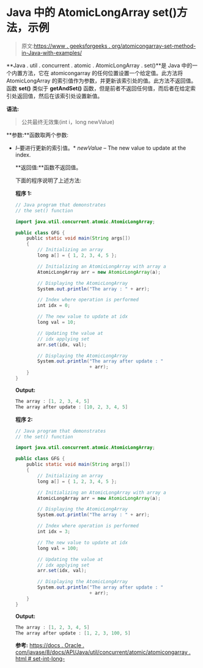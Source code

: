 # Java 中的 AtomicLongArray set()方法，示例

> 原文:[https://www . geeksforgeeks . org/atomicongarray-set-method-in-Java-with-examples/](https://www.geeksforgeeks.org/atomiclongarray-set-method-in-java-with-examples/)

**Java . util . concurrent . atomic . AtomicLongArray . set()**是 Java 中的一个内置方法，它在 atomicongarray 的任何位置设置一个给定值。此方法将 AtomicLongArray 的索引值作为参数，并更新该索引处的值。此方法不返回值。函数 **set()** 类似于 **getAndSet()** 函数，但是前者不返回任何值，而后者在给定索引处返回值，然后在该索引处设置新值。

**语法:**

> 公共最终无效集(int i，long newValue)

**参数:**函数取两个参数:

*   *I*–要进行更新的索引值。*   *newValue* – The new value to update at the index.

    **返回值:**函数不返回值。

    下面的程序说明了上述方法:

    **程序 1:**

    ```java
    // Java program that demonstrates
    // the set() function

    import java.util.concurrent.atomic.AtomicLongArray;

    public class GFG {
        public static void main(String args[])
        {
            // Initializing an array
            long a[] = { 1, 2, 3, 4, 5 };

            // Initializing an AtomicLongArray with array a
            AtomicLongArray arr = new AtomicLongArray(a);

            // Displaying the AtomicLongArray
            System.out.println("The array : " + arr);

            // Index where operation is performed
            int idx = 0;

            // The new value to update at idx
            long val = 10;

            // Updating the value at
            // idx applying set
            arr.set(idx, val);

            // Displaying the AtomicLongArray
            System.out.println("The array after update : "
                               + arr);
        }
    }
    ```

    **Output:**

    ```java
    The array : [1, 2, 3, 4, 5]
    The array after update : [10, 2, 3, 4, 5]

    ```

    **程序 2:**

    ```java
    // Java program that demonstrates
    // the set() function

    import java.util.concurrent.atomic.AtomicLongArray;

    public class GFG {
        public static void main(String args[])
        {
            // Initializing an array
            long a[] = { 1, 2, 3, 4, 5 };

            // Initializing an AtomicLongArray with array a
            AtomicLongArray arr = new AtomicLongArray(a);

            // Displaying the AtomicLongArray
            System.out.println("The array : " + arr);

            // Index where operation is performed
            int idx = 3;

            // The new value to update at idx
            long val = 100;

            // Updating the value at
            // idx applying set
            arr.set(idx, val);

            // Displaying the AtomicLongArray
            System.out.println("The array after update : "
                               + arr);
        }
    }
    ```

    **Output:**

    ```java
    The array : [1, 2, 3, 4, 5]
    The array after update : [1, 2, 3, 100, 5]

    ```

    **参考:**
    [https://docs . Oracle . com/javase/8/docs/API/Java/util/concurrent/atomic/atomicongarray . html # set-int-long-](https://docs.oracle.com/javase/8/docs/api/java/util/concurrent/atomic/AtomicLongArray.html#set-int-long-)